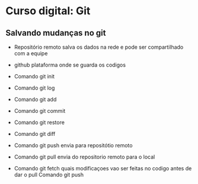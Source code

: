 # Curso digital: Git

## Salvando mudanças no git
* Repositório remoto salva os dados na rede e pode ser compartilhado com a equipe
* github plataforma onde se guarda os codigos


* Comando git init
* Comando git log
* Comando git add
* Comando git commit
* Comando git restore
* Comando git diff
* Comando git push envia para repositótio remoto
* Comando git pull  envia do repositorio remoto para o local
* Comando git fetch quais modificaçoes vao ser feitas no codigo antes de dar o pull Comando git push

